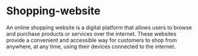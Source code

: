# Shopping-website
An online shopping website is a digital platform that allows users to browse and purchase products or services over the internet. These websites provide a convenient and accessible way for customers to shop from anywhere, at any time, using their devices connected to the internet.
